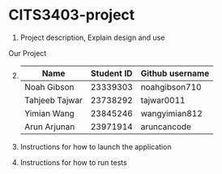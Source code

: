 # CITS3403-project

1. Project description, Explain design and use

Our Project 

2. |      Name     |   Student ID  | Github username |
   | ------------  | ------------- | ------------- |
   | Noah Gibson  | 23339303  | noahgibson710  | 
   | Tahjeeb Tajwar  | 23738292  |  tajwar0011 |
   | Yimian Wang   | 23845246  | wangyimian812  | 
   | Arun Arjunan  | 23971914   | aruncancode |

3. Instructions for how to launch the application

4. Instructions for how to run tests
